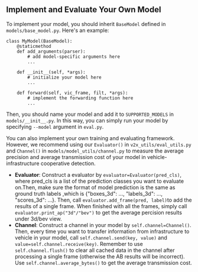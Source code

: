 ## Implement and Evaluate Your Own Model

To implement your model, you should inherit `BaseModel` defined in `models/base_model.py`. Here's an example:

```
class MyModel(BaseModel):
    @staticmethod
    def add_arguments(parser):
        # add model-specific arguments here
        ...
    
    def __init__(self, *args):
        # initialize your model here
        ...
        
    def forward(self, vic_frame, filt, *args):
        # implement the forwarding function here
        ...
```
Then, you should name your model and add it to `SUPPORTED_MODELS` in `models/__init__.py`. In this way, you can simply run your model by specifying `--model` argument in `eval.py`. 

You can also implement your own training and evaluating framework. However, we recommend using our `Evaluator()` in `v2x_utils/eval_utils.py` and `Channel()` in `models/model_utils/channel.py` to measure the average precision and 
average transmission cost of your model in vehicle-infrastructure cooperative detection.

- **Evaluator**: Construct a evaluator by `evaluator=Evaluator(pred_cls)`, where pred\_cls is a list of the prediction classes you want to evaluate on.Then, make sure the format of model prediction is the same as ground truth labels ,which is {"boxes_3d": ..., "labels_3d": ..., "scores_3d": ...}. Then, call `evaluator.add_frame(pred, label)`to add the results of a single frame. When finished with all the frames, simply call `evaluator.print_ap("3d"/"bev")` to get the average percision results under 3d/bev view.
- **Channel**: Construct a channel in your model by `self.channel=Channel()`. Then, every time you want to transfer information from infrastructure to vehicle in your model, call `self.channel.send(key, value)` and `value=self.channel.receive(key)`.  Remember to use `self.channel.flush()` to clear all cached data in the channel after processing a single frame (otherwise the AB results will be incorrect). Use `self.channel.average_bytes()` to get the average transmission cost.
